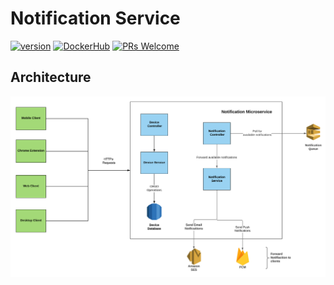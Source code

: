 # Notification Service

[![version](https://img.shields.io/badge/Version-1.0.0-blue.svg?style=for-the-badge&logo=appveyor)](https://github.com/adisakshya/notification-service) [![DockerHub](https://img.shields.io/badge/DockerHub-1.0.0-blue.svg?style=for-the-badge&logo=appveyor)](https://hub.docker.com/r/adisakshya/notification-service) [![PRs Welcome](https://img.shields.io/badge/PRs-Welcome-blue.svg?style=for-the-badge&logo=appveyor)](https://github.com/adisakshya/notification-service/pulls)

## Architecture

![Notification Service Architecture](./assets/notification-service-architecture.png)
